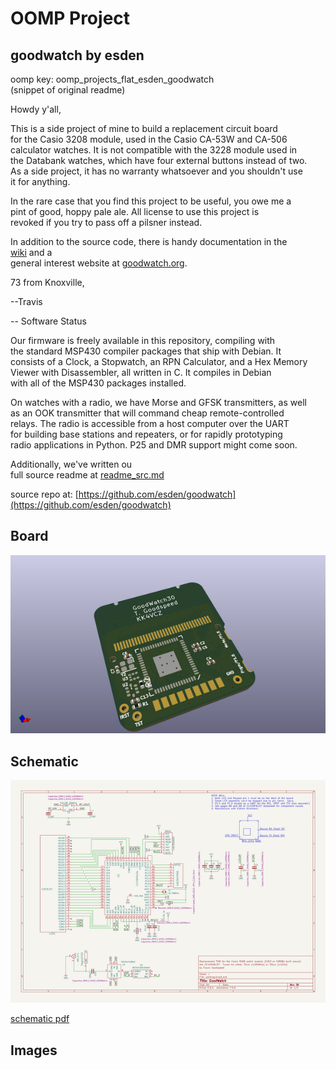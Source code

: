 # OOMP Project  
## goodwatch  by esden  
  
oomp key: oomp_projects_flat_esden_goodwatch  
(snippet of original readme)  
  
Howdy y'all,  
  
This is a side project of mine to build a replacement circuit board  
for the Casio 3208 module, used in the Casio CA-53W and CA-506  
calculator watches.  It is not compatible with the 3228 module used in  
the Databank watches, which have four external buttons instead of two.  
As a side project, it has no warranty whatsoever and you shouldn't use  
it for anything.  
  
In the rare case that you find this project to be useful, you owe me a  
pint of good, hoppy pale ale.  All license to use this project is  
revoked if you try to pass off a pilsner instead.  
  
In addition to the source code, there is handy documentation in the  
[wiki](https://github.com/travisgoodspeed/goodwatch/wiki) and a  
general interest website at [goodwatch.org](https://goodwatch.org/).  
  
73 from Knoxville,  
  
--Travis  
  
-- Software Status  
  
Our firmware is freely available in this repository, compiling with  
the standard MSP430 compiler packages that ship with Debian.  It  
consists of a Clock, a Stopwatch, an RPN Calculator, and a Hex Memory  
Viewer with Disassembler, all written in C.  It compiles in Debian  
with all of the MSP430 packages installed.  
  
On watches with a radio, we have Morse and GFSK transmitters, as well  
as an OOK transmitter that will command cheap remote-controlled  
relays.  The radio is accessible from a host computer over the UART  
for building base stations and repeaters, or for rapidly prototyping  
radio applications in Python.  P25 and DMR support might come soon.  
  
Additionally, we've written ou  
  full source readme at [readme_src.md](readme_src.md)  
  
source repo at: [https://github.com/esden/goodwatch](https://github.com/esden/goodwatch)  
## Board  
  
[![working_3d.png](working_3d_600.png)](working_3d.png)  
## Schematic  
  
[![working_schematic.png](working_schematic_600.png)](working_schematic.png)  
  
[schematic pdf](working_schematic.pdf)  
## Images  
